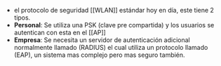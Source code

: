 - el protocolo de seguridad [[WLAN]] estándar hoy en día, este tiene 2 tipos.
- **Personal**: Se utiliza una PSK (clave pre compartida) y los usuarios se autentican con esta en el [[AP]]
- **Empresa**: Se necesita un servidor de autenticación adicional normalmente llamado (RADIUS) el cual utiliza un protocolo llamado (EAP), un sistema mas complejo pero mas seguro también.